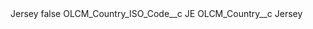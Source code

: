 <?xml version="1.0" encoding="UTF-8"?>
<CustomMetadata xmlns="http://soap.sforce.com/2006/04/metadata" xmlns:xsi="http://www.w3.org/2001/XMLSchema-instance" xmlns:xsd="http://www.w3.org/2001/XMLSchema">
    <label>Jersey</label>
    <protected>false</protected>
    <values>
        <field>OLCM_Country_ISO_Code__c</field>
        <value xsi:type="xsd:string">JE</value>
    </values>
    <values>
        <field>OLCM_Country__c</field>
        <value xsi:type="xsd:string">Jersey</value>
    </values>
</CustomMetadata>
